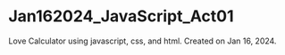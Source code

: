 # Jan162024_JavaScript_Act01
Love Calculator using javascript, css, and html. Created on Jan 16, 2024.
